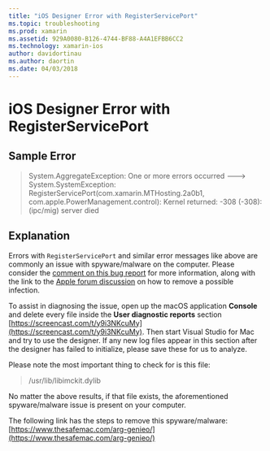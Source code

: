 ```yaml
---
title: "iOS Designer Error with RegisterServicePort"
ms.topic: troubleshooting
ms.prod: xamarin
ms.assetid: 929A0080-B126-4744-BF88-A4A1EFBB6CC2
ms.technology: xamarin-ios
author: davidortinau
ms.author: daortin
ms.date: 04/03/2018
---
```


# iOS Designer Error with RegisterServicePort

## Sample Error
> System.AggregateException: One or more errors occurred ---> System.SystemException: RegisterServicePort(com.xamarin.MTHosting.2a0b1, com.apple.PowerManagement.control): Kernel returned: -308 (-308): (ipc/mig) server died

## Explanation
Errors with `RegisterServicePort` and similar error messages like above are commonly an issue with spyware/malware on the computer. Please consider the [comment on this bug report](https://bugzilla.xamarin.com/show_bug.cgi?id=21907#c4) for more information, along with the link to the [Apple forum discussion](https://discussions.apple.com/thread/5596008) on how to remove a possible infection. 

To assist in diagnosing the issue, open up the macOS application **Console** and delete every file inside the **User diagnostic reports** section [https://screencast.com/t/y9i3NKcuMy](https://screencast.com/t/y9i3NKcuMy). Then start Visual Studio for Mac and try to use the designer. If any new log files appear in this section after the designer has failed to initialize, please save these for us to analyze.  

Please note the most important thing to check for is this file: 
> /usr/lib/libimckit.dylib

No matter the above results, if that file exists, the aforementioned spyware/malware issue is present on your computer.  

The following link has the steps to remove this spyware/malware: [https://www.thesafemac.com/arg-genieo/](https://www.thesafemac.com/arg-genieo/)  
